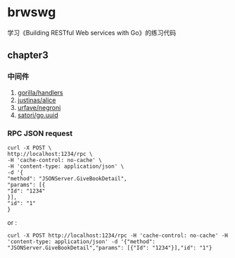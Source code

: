 # brwswg

学习《Building RESTful Web services with Go》的练习代码

## chapter3

### 中间件

1. [gorilla/handlers](https://github.com/gorilla/handlers)
2. [justinas/alice](https://github.com/justinas/alice)
3. [urfave/negroni](https://github.com/urfave/negroni)
3. [satori/go.uuid](http://github.com/satori/go.uuid)


### RPC JSON request 
```shell
curl -X POST \
http://localhost:1234/rpc \
-H 'cache-control: no-cache' \
-H 'content-type: application/json' \
-d '{
"method": "JSONServer.GiveBookDetail",
"params": [{
"Id": "1234"
}],
"id": "1"
}
```

or :
```shell
curl -X POST http://localhost:1234/rpc -H 'cache-control: no-cache' -H 'content-type: application/json' -d '{"method": "JSONServer.GiveBookDetail","params": [{"Id": "1234"}],"id": "1"}
```